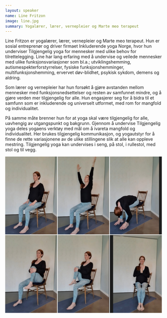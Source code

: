 ```yaml
---
layout: speaker
name: Line Fritzon
image: line.jpg
summary: Yogalærer, lærer, vernepleier og Marte meo terapeut
---
```

Line Fritzon er yogalærer, lærer, vernepleier og Marte meo terapeut.  Hun er sosial entreprenør og driver firmaet Inkluderende yoga Norge, hvor hun underviser Tilgjengelig yoga for mennesker med ulike behov for tilrettelegging. Line har lang erfaring med å undervise og veilede mennesker med ulike funksjonsvariasjoner som bl.a.; utviklingshemming, autismespekterforstyrrelser, fysiske funksjonshemminger, multifunksjonshemming, ervervet døv-blidhet, psykisk sykdom, demens og aldring. 

Som lærer og vernepleier har hun forsøkt å gjøre avstanden mellom mennesker med funksjonsnedsettelser og resten av samfunnet mindre, og å gjøre verden mer tilgjengelig for alle. Hun engasjerer seg for å bidra til et samfunn som er inkluderende og universelt utformet, med rom for mangfold og individualitet.

På samme måte brenner hun for at yoga skal være tilgjengelig for alle, uavhengig av utgangspunkt og bakgrunn. Gjennom å undervise Tilgjengelig yoga deles yogaens verktøy med mål om å ivareta mangfold og individualitet. Her brukes tilgjengelig kommunikasjon, og yogautstyr for å finne de rette variasjonene av de ulike stillingene slik at alle kan oppleve mestring. Tilgjengelig yoga kan undervises i seng, på stol, i rullestol, med stol og til vegg.

![Stol-yoga med Line Fritzon](/assets/images/speakers/line-stolyoga.jpg)
